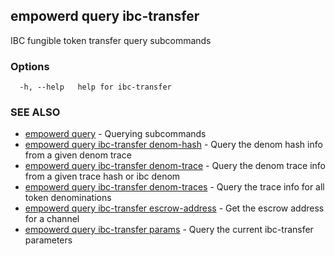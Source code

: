 ## empowerd query ibc-transfer

IBC fungible token transfer query subcommands

### Options

```
  -h, --help   help for ibc-transfer
```

### SEE ALSO

* [empowerd query](empowerd_query.md)	 - Querying subcommands
* [empowerd query ibc-transfer denom-hash](empowerd_query_ibc-transfer_denom-hash.md)	 - Query the denom hash info from a given denom trace
* [empowerd query ibc-transfer denom-trace](empowerd_query_ibc-transfer_denom-trace.md)	 - Query the denom trace info from a given trace hash or ibc denom
* [empowerd query ibc-transfer denom-traces](empowerd_query_ibc-transfer_denom-traces.md)	 - Query the trace info for all token denominations
* [empowerd query ibc-transfer escrow-address](empowerd_query_ibc-transfer_escrow-address.md)	 - Get the escrow address for a channel
* [empowerd query ibc-transfer params](empowerd_query_ibc-transfer_params.md)	 - Query the current ibc-transfer parameters

